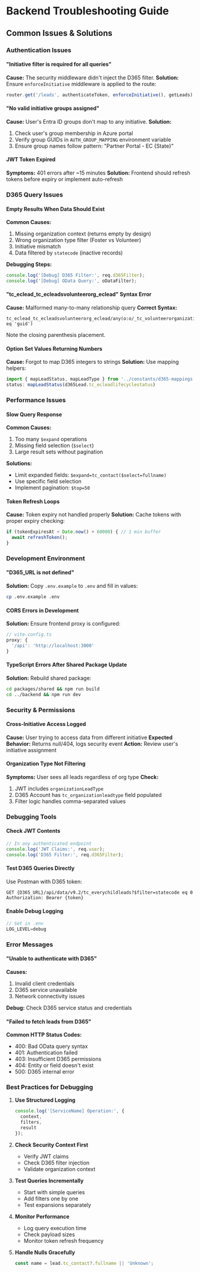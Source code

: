 # Backend Troubleshooting Guide

## Common Issues & Solutions

### Authentication Issues

#### "Initiative filter is required for all queries"
**Cause:** The security middleware didn't inject the D365 filter.
**Solution:** Ensure `enforceInitiative` middleware is applied to the route:
```typescript
router.get('/leads', authenticateToken, enforceInitiative(), getLeads);
```

#### "No valid initiative groups assigned"
**Cause:** User's Entra ID groups don't map to any initiative.
**Solution:** 
1. Check user's group membership in Azure portal
2. Verify group GUIDs in `AUTH_GROUP_MAPPING` environment variable
3. Ensure group names follow pattern: "Partner Portal - EC {State}"

#### JWT Token Expired
**Symptoms:** 401 errors after ~15 minutes
**Solution:** Frontend should refresh tokens before expiry or implement auto-refresh

### D365 Query Issues

#### Empty Results When Data Should Exist
**Common Causes:**
1. Missing organization context (returns empty by design)
2. Wrong organization type filter (Foster vs Volunteer)
3. Initiative mismatch
4. Data filtered by `statecode` (inactive records)

**Debugging Steps:**
```typescript
console.log('[Debug] D365 Filter:', req.d365Filter);
console.log('[Debug] OData Query:', oDataFilter);
```

#### "tc_eclead_tc_ecleadsvolunteerorg_eclead" Syntax Error
**Cause:** Malformed many-to-many relationship query
**Correct Syntax:**
```
tc_eclead_tc_ecleadsvolunteerorg_eclead/any(o:o/_tc_volunteerorganization_value eq 'guid')
```
Note the closing parenthesis placement.

#### Option Set Values Returning Numbers
**Cause:** Forgot to map D365 integers to strings
**Solution:** Use mapping helpers:
```typescript
import { mapLeadStatus, mapLeadType } from '../constants/d365-mappings';
status: mapLeadStatus(d365Lead.tc_ecleadlifecyclestatus)
```

### Performance Issues

#### Slow Query Response
**Common Causes:**
1. Too many `$expand` operations
2. Missing field selection (`$select`)
3. Large result sets without pagination

**Solutions:**
- Limit expanded fields: `$expand=tc_contact($select=fullname)`
- Use specific field selection
- Implement pagination: `$top=50`

#### Token Refresh Loops
**Cause:** Token expiry not handled properly
**Solution:** Cache tokens with proper expiry checking:
```typescript
if (tokenExpiresAt < Date.now() + 60000) { // 1 min buffer
  await refreshToken();
}
```

### Development Environment

#### "D365_URL is not defined"
**Solution:** Copy `.env.example` to `.env` and fill in values:
```bash
cp .env.example .env
```

#### CORS Errors in Development
**Solution:** Ensure frontend proxy is configured:
```typescript
// vite.config.ts
proxy: {
  '/api': 'http://localhost:3000'
}
```

#### TypeScript Errors After Shared Package Update
**Solution:** Rebuild shared package:
```bash
cd packages/shared && npm run build
cd ../backend && npm run dev
```

### Security & Permissions

#### Cross-Initiative Access Logged
**Cause:** User trying to access data from different initiative
**Expected Behavior:** Returns null/404, logs security event
**Action:** Review user's initiative assignment

#### Organization Type Not Filtering
**Symptoms:** User sees all leads regardless of org type
**Check:**
1. JWT includes `organizationLeadType`
2. D365 Account has `tc_organizationleadtype` field populated
3. Filter logic handles comma-separated values

### Debugging Tools

#### Check JWT Contents
```typescript
// In any authenticated endpoint
console.log('JWT Claims:', req.user);
console.log('D365 Filter:', req.d365Filter);
```

#### Test D365 Queries Directly
Use Postman with D365 token:
```
GET {D365_URL}/api/data/v9.2/tc_everychildleads?$filter=statecode eq 0
Authorization: Bearer {token}
```

#### Enable Debug Logging
```typescript
// Set in .env
LOG_LEVEL=debug
```

### Error Messages

#### "Unable to authenticate with D365"
**Causes:**
1. Invalid client credentials
2. D365 service unavailable
3. Network connectivity issues

**Debug:** Check D365 service status and credentials

#### "Failed to fetch leads from D365"
**Common HTTP Status Codes:**
- 400: Bad OData query syntax
- 401: Authentication failed
- 403: Insufficient D365 permissions
- 404: Entity or field doesn't exist
- 500: D365 internal error

### Best Practices for Debugging

1. **Use Structured Logging**
   ```typescript
   console.log('[ServiceName] Operation:', { 
     context, 
     filters, 
     result 
   });
   ```

2. **Check Security Context First**
   - Verify JWT claims
   - Check D365 filter injection
   - Validate organization context

3. **Test Queries Incrementally**
   - Start with simple queries
   - Add filters one by one
   - Test expansions separately

4. **Monitor Performance**
   - Log query execution time
   - Check payload sizes
   - Monitor token refresh frequency

5. **Handle Nulls Gracefully**
   ```typescript
   const name = lead.tc_contact?.fullname || 'Unknown';
   ```